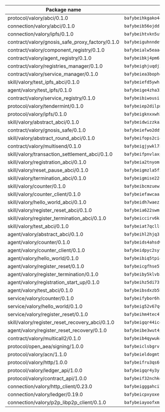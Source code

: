 | Package name                                                  | Package hash                                                  |
| ------------------------------------------------------------- | ------------------------------------------------------------- |
| protocol/valory/abci/0.1.0                                    | `bafybeihkgako44fzgurcv4hgbems4ptdtosae4lopnnr75eczb6kx3x2lm` |
| connection/valory/abci/0.1.0                                  | `bafybeib56ojddzexxbapowofypmpk6zeznqaumwgj7ftneb5ua6sk5k5vm` |
| connection/valory/ipfs/0.1.0                                  | `bafybeihtvkn5uv3ibumme7zzmrxx7iehc6lnjhil726h2jidpdzzjnd5ay` |
| contract/valory/gnosis_safe_proxy_factory/0.1.0               | `bafybeiguhnndevhp7iui65fhcezkunygdw2cwsofl4rcfzr2u2n6ql366q` |
| contract/valory/component_registry/0.1.0                      | `bafybeialw5eaa4v54s7i3sjsuy6d5k624quhxhziqntwq5hnz4g646sb7m` |
| contract/valory/agent_registry/0.1.0                          | `bafybeibkj4pm6ziqh2fl3xfsjiou4ibnxlipmvmqhgvc7xwpnaddbtxzli` |
| contract/valory/registries_manager/0.1.0                      | `bafybeighjuqdj2oq6tqckf7j3mqtighe7lpaahh7qt3sqxtbtjlur4tmj4` |
| contract/valory/service_manager/0.1.0                         | `bafybeiea3bophgb6ikqvpd7lzyluthlhoazbbrknvfncu4j7wbubfsrjeu` |
| skill/valory/test_ipfs_abci/0.1.0                             | `bafybeiefd5ywhi5qe2bn4gjsjbrclnd7x34kkasfnfn6fyjcewtx2lb5f4` |
| agent/valory/test_ipfs/0.1.0                                  | `bafybeige4zha32rkfcngko5k7xqwlfvqu5gj2xn27cemktnemh4als335q` |
| contract/valory/service_registry/0.1.0                        | `bafybeibiwousikhaafhuyfbflz6s3f6vi4eqomqpnecfyqzvrpygwagd6q` |
| protocol/valory/tendermint/0.1.0                              | `bafybeiep2dilpmu3je4z2kq7yc7l6n7ax5knwfax2ufvmnflt3uj2wrbju` |
| protocol/valory/ipfs/0.1.0                                    | `bafybeigknxxwh2xts7ijbacils4a4cgq7jhcdvwahshbw22zw5hnncsfla` |
| skill/valory/abstract_abci/0.1.0                              | `bafybeidwizzka3qjotu35zzstoqunp3hjhkx6oojqnlwqsvd3qnjjpmusq` |
| contract/valory/gnosis_safe/0.1.0                             | `bafybeiefwo2ddyhjxcpy2rlchcubv6bj35e5x4kstxwfyvyvdvcpvcoe5q` |
| skill/valory/abstract_round_abci/0.1.0                        | `bafybeifops2ci4swt3yp6sev4t2skaw63ardmw3pgfeqira3nshw2d4n6i` |
| contract/valory/multisend/0.1.0                               | `bafybeigjywkl7hydjsrkogob3xebj2ifhqwmfhhxoeyrndzhhxi5u6amey` |
| skill/valory/transaction_settlement_abci/0.1.0                | `bafybeifpnvlaxpciywhtfgai56y7qjinaw6oadats3w5ytwuzfw5e5bcp4` |
| skill/valory/registration_abci/0.1.0                          | `bafybeia2tnyomkkx25tqe3w2q4ynrww6nbd6vmv5niuyqj36elubrk75im` |
| skill/valory/reset_pause_abci/0.1.0                           | `bafybeigmzla5f55elpninlwt4grvcmeh4v3yfll572lu3rouys4a5lwimi` |
| skill/valory/termination_abci/0.1.0                           | `bafybeigmise22u7pyivwb6jrfmh5teb5ic7kwlbxsqpmfh2sree2n665bi` |
| skill/valory/counter/0.1.0                                    | `bafybeibcmzuew5lxd5dxpj6ri4wmuiqfkndz6kn4kl5cp65uflyq27pnmq` |
| skill/valory/counter_client/0.1.0                             | `bafybeiefawcaaiy4matry7m53k36kqy4uadtmtpuulatnt5afkezx6napa` |
| skill/valory/hello_world_abci/0.1.0                           | `bafybeidh7waezi77geerlnwtj4ui53khq3cbp6ptxq4wq3bgfem2yf43lq` |
| skill/valory/register_reset_abci/0.1.0                        | `bafybeia622swmccqtfn6fuprab76ykndgqvyazfeqnrevcxd2iakdikcxi` |
| skill/valory/register_termination_abci/0.1.0                  | `bafybeiccirv6kcmz5x4nihiadcc2wsewv5pxyq6ydzpavj5insd43iiigu` |
| skill/valory/test_abci/0.1.0                                  | `bafybeiat7qclludwt42od4gjzcf7kdp3pk67eehsa3gbolytyqswcur72m` |
| agent/valory/abstract_abci/0.1.0                              | `bafybeihl2hjq3zk4t5qxwm6s7bqipxzcqgfbceiqvlpq27thrfkdvlmhlq` |
| agent/valory/counter/0.1.0                                    | `bafybeids4ahsdw45zr7x3qw4g3lvx2hrvwxgkjxax2xd42ivpzych6lq4e` |
| agent/valory/counter_client/0.1.0                             | `bafybeidpyc2syvuv3px52gmeaismyhcn4xskbzts22frwlxrwioj53vh6i` |
| agent/valory/hello_world/0.1.0                                | `bafybeibiq5tpi4hb72aiiq7pt2f2fbjpo6clg4cyyl5wjwxaegazjspt44` |
| agent/valory/register_reset/0.1.0                             | `bafybeicgfhse57bah652l7mhfpmiz4rz5mhvpsb5padpbtwygfknl7queq` |
| agent/valory/register_termination/0.1.0                       | `bafybeiby5klvb32xo4zlkacttdtzx3xweh5f4nedaer6ojtafix264xwxm` |
| agent/valory/registration_start_up/0.1.0                      | `bafybeihz5di73fk6yonchqnhvxmuswduyuw3xkeobcws75jkzbq6gap7ca` |
| agent/valory/test_abci/0.1.0                                  | `bafybeibsdxzb5ht77ehjjcg25xokeg52fli75zqfwm2lhn7xl5ec4m22gq` |
| service/valory/counter/0.1.0                                  | `bafybeifybor6ha2wjo4vkkzkpifxfamat2ohmooozimiuwpgkkusxwxjwe` |
| service/valory/hello_world/0.1.0                              | `bafybeig52v67q6sb7f5tibqa3dvshxwh4ddibfuaqx75argjhurt2d7r44` |
| service/valory/register_reset/0.1.0                           | `bafybeihm4tec47lrqhaaf5sfycf7a2ijnaadeu4dmk4lnzkmzmfss5w4a4` |
| skill/valory/register_reset_recovery_abci/0.1.0               | `bafybeigqr44icqxzsf3goifn2q2e2vi4lefsggpg5z7ukt6mhjseagixbq` |
| agent/valory/register_reset_recovery/0.1.0                    | `bafybeibe3wut4py24ubd3akfrjjzwsy5lqztoyviqrj6qrhdfek3r3sipa` |
| contract/valory/multicall2/0.1.0                              | `bafybeib4qywukq4b53aoxhzt3t3ujq2744ugezupnaikpa6vnjx2dsar74` |
| protocol/open_aea/signing/1.0.0                               | `bafybeiclsbgrviyxbmi2vex5ze3dhr7ywohrqedebx26jozayxvroqtegq` |
| protocol/valory/acn/1.1.0                                     | `bafybeieldogmtf3m4jdsvt4vvyay3jh54rjn3deasymfw43vz3o42vigmq` |
| protocol/valory/http/1.0.0                                    | `bafybeifru3qs6udfzprax7jxktbsuzn7immfvi3scgfspifq3zdxwkgvnm` |
| protocol/valory/ledger_api/1.0.0                              | `bafybeigqr4y3ykz3iulrcoqmji7hy3dxaoy7zmyyzff4ivpbubcpwdknai` |
| protocol/valory/contract_api/1.0.0                            | `bafybeif32nchkgn6yet7e5gt4auhf7lsahxnj4t36kxbw55p3gi7qpeuxq` |
| connection/valory/http_client/0.23.0                          | `bafybeigggahci7hq6tr3tyueatgkvgn73y4b3av2vk7vtr7jkeuwsqcteq` |
| connection/valory/ledger/0.19.0                               | `bafybeicpxyoxez7lperltamvikxu6vzk2lhqakbivce4nzywyzoqbxoogm` |
| connection/valory/p2p_libp2p_client/0.1.0                     | `bafybeiayoofxmj6z3pasn2akqj3udgq2ta2ar6mv6zoehstul2btvv3gqa` |
